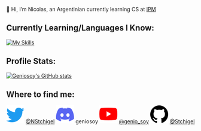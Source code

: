 👋 Hi, I’m Nicolas, an Argentinian currently learning CS at [IPM](https://www.ipm.edu.ar/)
## Currently Learning/Languages I Know:
[![My Skills](https://skillicons.dev/icons?i=js,html,css,mysql,cpp,python,arduino,bootstrap,git,codepen,robloxstudio,lua,visualstudio)](https://skillicons.dev)
## Profile Stats:
[![Geniosoy's GitHub stats](https://github-readme-stats.vercel.app/api?username=geniosoy&show_icons=true&theme=dark)](https://github.com/anuraghazra/github-readme-stats)
<br>
## Where to find me:
![](https://raw.githubusercontent.com/CLorant/readme-social-icons/main/medium/colored/twitter.svg) [@NStchigel](https://www.twitter.com/NStchigel)
![](https://raw.githubusercontent.com/CLorant/readme-social-icons/main/medium/colored/discord.svg) geniosoy
![](https://raw.githubusercontent.com/CLorant/readme-social-icons/main/medium/colored/youtube.svg) [@genio_soy](https://www.youtube.com/@Genio_soy)
![](https://raw.githubusercontent.com/CLorant/readme-social-icons/main/medium/colored/github.svg) [@Stchigel](https://www.github.com/stchigel)

